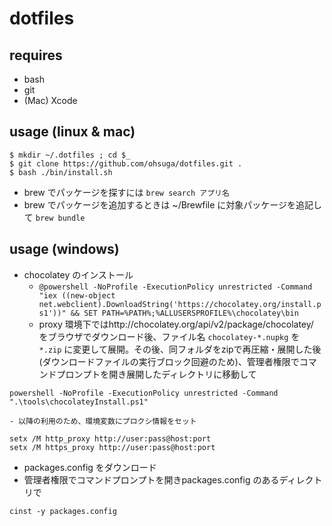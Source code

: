 # dotfiles

## requires

- bash
- git
- (Mac) Xcode

## usage (linux & mac)

```
$ mkdir ~/.dotfiles ; cd $_
$ git clone https://github.com/ohsuga/dotfiles.git .
$ bash ./bin/install.sh
```
- brew でパッケージを探すには `brew search アプリ名`
- brew でパッケージを追加するときは ~/Brewfile に対象パッケージを追記して `brew bundle`

## usage (windows)

- chocolatey のインストール
  - `@powershell -NoProfile -ExecutionPolicy unrestricted -Command "iex ((new-object net.webclient).DownloadString('https://chocolatey.org/install.ps1'))" && SET PATH=%PATH%;%ALLUSERSPROFILE%\chocolatey\bin`
  - proxy 環境下ではhttp://chocolatey.org/api/v2/package/chocolatey/ をブラウザでダウンロード後、ファイル名 `chocolatey-*.nupkg` を `*.zip` に変更して展開。その後、同フォルダをzipで再圧縮・展開した後(ダウンロードファイルの実行ブロック回避のため)、管理者権限でコマンドプロンプトを開き展開したディレクトリに移動して
```
powershell -NoProfile -ExecutionPolicy unrestricted -Command ".\tools\chocolateyInstall.ps1"
```

    - 以降の利用のため、環境変数にプロクシ情報をセット
```
setx /M http_proxy http://user:pass@host:port
setx /M https_proxy http://user:pass@host:port
```
  - packages.config をダウンロード
  - 管理者権限でコマンドプロンプトを開きpackages.config のあるディレクトリで
```
cinst -y packages.config
```

